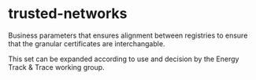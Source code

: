 # trusted-networks
Business parameters that ensures alignment between registries to ensure that the granular certificates are interchangable.

This set can be expanded according to use and decision by the Energy Track & Trace working group.
